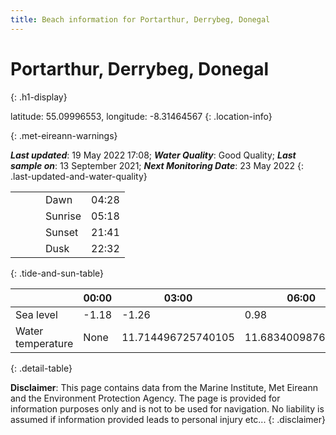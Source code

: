 ```yaml
---
title: Beach information for Portarthur, Derrybeg, Donegal
---
```

# Portarthur, Derrybeg, Donegal 
{: .h1-display}

latitude: 55.09996553, longitude: -8.31464567
{: .location-info}


{: .met-eireann-warnings}

___Last updated___: 19 May 2022 17:08; ___Water Quality___: Good Quality;
___Last sample on___: 13 September 2021; ___Next Monitoring Date___: 23 May 2022
{: .last-updated-and-water-quality}

|   |   |   |   |   |
|---|---|---|---|---|
|   |   |   | Dawn  | 04:28 |
|   |   |   | Sunrise  | 05:18 |
|   |   |   | Sunset  | 21:41 |
|   |   |   | Dusk  | 22:32 |
{: .tide-and-sun-table}

<div></div>

| | 00:00 | 03:00 | 06:00 | 09:00 | 12:00 | 15:00 | 18:00 | 21:00 |
|---|---|---|---|---|---|---|---|---|
| Sea level | -1.18 | -1.26 | 0.98 | 1.11| -1.05 | -1.33 | 0.97 | 1.6 |
| Water temperature | None | 11.714496725740105 | 11.683400987661669 | 11.694245679149583 | 11.8050313688788 | 11.91661782761815 | 11.91903199643846 | 11.866490317238808 |
{: .detail-table}

__Disclaimer__: This page contains data from the Marine Institute,
Met Eireann and the Environment Protection Agency. The page is provided for
information purposes only and is not to be used for navigation. No liability
is assumed if information provided leads to personal injury etc...
{: .disclaimer}